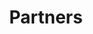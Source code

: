 ---
title: "Partners"
draft: false
layout: "/partners/single"
organizers:
  - name: "AISF"
    logo: "/itcorner/images/partners/logo_aisf.webp"
    link: "https://www.aisf.it/"
  - name: "AISF Roma Tre"
    logo: "/itcorner/images/partners/logo_aisf_romatre.webp"
    link: "#"
collaborators:
  - name: "Dipartimento Matematica e Fisica - Roma Tre"
    logo: "/itcorner/images/partners/logo_dmf.webp"
    link: "https://matematicafisica.uniroma3.it/"
---